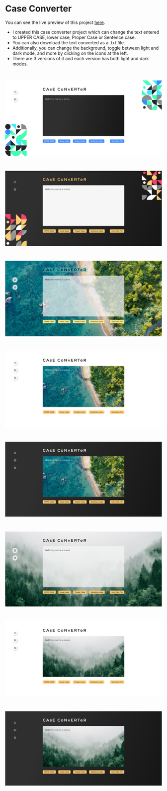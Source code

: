 # Case Converter
You can see the live preview of this project [here](https://ayushnagarcodes.github.io/Case-Converter/).
- I created this case converter project which can change the text entered to UPPER CASE, lower case, Proper Case or Sentence case.
- You can also download the text converted as a .txt file.
- Additionally, you can change the background, toggle between light and dark mode, and more by clicking on the icons at the left.
- There are 3 versions of it and each version has both light and dark modes.
<br />

![1](https://github.com/ayushnagarcodes/Case-Converter/blob/main/preview/01.png)

<br />

![2](https://github.com/ayushnagarcodes/Case-Converter/blob/main/preview/02.png)

<br />

![3](https://github.com/ayushnagarcodes/Case-Converter/blob/main/preview/03.png)

<br />

![4](https://github.com/ayushnagarcodes/Case-Converter/blob/main/preview/04.png)

<br />

![5](https://github.com/ayushnagarcodes/Case-Converter/blob/main/preview/05.png)

<br />

![6](https://github.com/ayushnagarcodes/Case-Converter/blob/main/preview/06.png)

<br />

![7](https://github.com/ayushnagarcodes/Case-Converter/blob/main/preview/07.png)

<br />

![8](https://github.com/ayushnagarcodes/Case-Converter/blob/main/preview/08.png)
